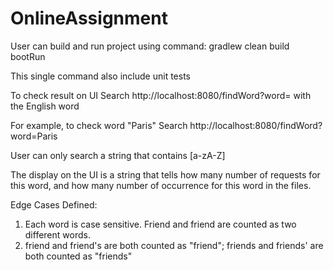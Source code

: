 # OnlineAssignment

User can build and run project using command: gradlew clean build bootRun

This single command also include unit tests

To check result on UI
Search http://localhost:8080/findWord?word=  with the English word

For example, to check word "Paris"
Search http://localhost:8080/findWord?word=Paris

User can only search a string that contains [a-zA-Z]

The display on the UI is a string that tells how many number of requests for this word, and how many number of occurrence for this word in the files.




Edge Cases Defined:
1. Each word is case sensitive. Friend and friend are counted as two different words.
2. friend and friend's are both counted as "friend"; friends and friends' are both counted as "friends"
